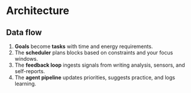 # Architecture

## Data flow

1. **Goals** become **tasks** with time and energy requirements.
2. The **scheduler** plans blocks based on constraints and your focus windows.
3. The **feedback loop** ingests signals from writing analysis, sensors, and self-reports.
4. The **agent pipeline** updates priorities, suggests practice, and logs learning.
